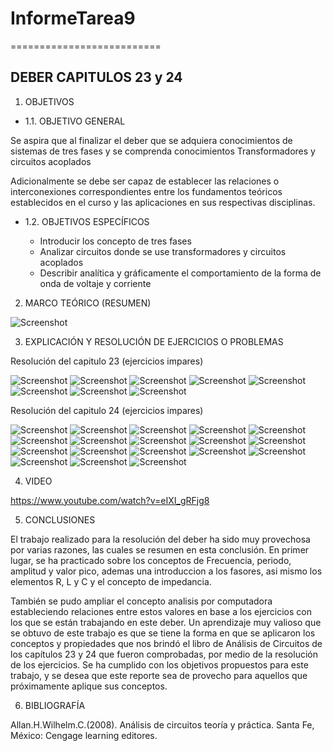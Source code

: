 # InformeTarea9
==========================
## DEBER CAPITULOS 23 y 24
1. OBJETIVOS
* 1.1. OBJETIVO GENERAL

Se aspira que al finalizar el deber que se adquiera conocimientos de sistemas de tres fases y se comprenda conocimientos Transformadores y circuitos acoplados
 
Adicionalmente se debe ser capaz de establecer las relaciones o interconexiones correspondientes entre los fundamentos teóricos establecidos en el curso y las aplicaciones en sus respectivas disciplinas.


* 1.2. OBJETIVOS ESPECÍFICOS

  *	Introducir los concepto de tres fases
  *	Analizar circuitos donde se use transformadores y circuitos acoplados
  *	Describir analítica y gráficamente el comportamiento de la forma de onda de voltaje y corriente


2. MARCO TEÓRICO (RESUMEN)

![Screenshot](TAREA9/1.png)

3. EXPLICACIÓN Y RESOLUCIÓN DE EJERCICIOS O PROBLEMAS

Resolución del capitulo 23 (ejercicios impares)

![Screenshot](TAREA9/2.png)
![Screenshot](TAREA9/3.png)
![Screenshot](TAREA9/4.png)
![Screenshot](TAREA9/5.png)
![Screenshot](TAREA9/7.png)
![Screenshot](TAREA9/8.png)
![Screenshot](TAREA9/9.png)
![Screenshot](TAREA9/6.png)

Resolución del capitulo 24 (ejercicios impares)

![Screenshot](TAREA9/10.png)
![Screenshot](TAREA9/11.png)
![Screenshot](TAREA9/12.png)
![Screenshot](TAREA9/13.png)
![Screenshot](TAREA9/14.png)
![Screenshot](TAREA9/15.png)
![Screenshot](TAREA9/16.png)
![Screenshot](TAREA9/17.png)
![Screenshot](TAREA9/18.png)
![Screenshot](TAREA9/19.png)
![Screenshot](TAREA9/20.png)
![Screenshot](TAREA9/21.png)
![Screenshot](TAREA9/22.png)
![Screenshot](TAREA9/23.png)
![Screenshot](TAREA9/24.png)
![Screenshot](TAREA9/25.png)
![Screenshot](TAREA9/26.png)
![Screenshot](TAREA9/27.png)


4. VIDEO

https://www.youtube.com/watch?v=eIXI_gRFjg8

5. CONCLUSIONES

El trabajo realizado para la resolución del deber ha sido muy provechosa por varias razones, las cuales se resumen en esta conclusión. En primer lugar, se ha practicado sobre los conceptos de Frecuencia, periodo, amplitud y valor pico, ademas una introduccion a los fasores, asi mismo los elementos R, L y C y el concepto de impedancia.

También se pudo ampliar el concepto analisis por computadora estableciendo relaciones entre estos valores en base a los ejercicios con los que se están trabajando en este deber. Un aprendizaje muy valioso que se obtuvo de este trabajo es que se tiene la forma en que se aplicaron los conceptos y propiedades que nos brindó el libro de Análisis de Circuitos de los capítulos 23 y 24 que fueron comprobadas, por medio de la resolución de los ejercicios. Se ha cumplido con los objetivos propuestos para este trabajo, y se desea que este reporte sea de provecho para aquellos que próximamente aplique sus conceptos.

6. BIBLIOGRAFÍA

Allan.H.Wilhelm.C.(2008). Análisis de circuitos teoría y práctica. Santa Fe, México: Cengage learning editores.
